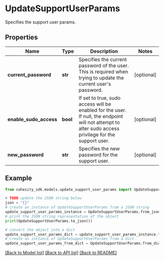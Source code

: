 # UpdateSupportUserParams

Specifies the support user params.

## Properties

Name | Type | Description | Notes
------------ | ------------- | ------------- | -------------
**current_password** | **str** | Specifies the current password of the user. This is required when trying to update the current user&#39;s password. | [optional] 
**enable_sudo_access** | **bool** | If set to true, sudo access will be enabled for the user. If null, the endpoint will not attempt to alter sudo access privilege for the support user. | [optional] 
**new_password** | **str** | Specifies the new password for the support user. | [optional] 

## Example

```python
from cohesity_sdk.models.update_support_user_params import UpdateSupportUserParams

# TODO update the JSON string below
json = "{}"
# create an instance of UpdateSupportUserParams from a JSON string
update_support_user_params_instance = UpdateSupportUserParams.from_json(json)
# print the JSON string representation of the object
print(UpdateSupportUserParams.to_json())

# convert the object into a dict
update_support_user_params_dict = update_support_user_params_instance.to_dict()
# create an instance of UpdateSupportUserParams from a dict
update_support_user_params_from_dict = UpdateSupportUserParams.from_dict(update_support_user_params_dict)
```
[[Back to Model list]](../README.md#documentation-for-models) [[Back to API list]](../README.md#documentation-for-api-endpoints) [[Back to README]](../README.md)


